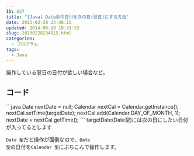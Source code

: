 ```yaml
---
ID: 627
title: "[Java] Date型の日付を次の日(翌日)にする方法"
date: 2013-02-28 23:48:15
updated: 2014-06-20 10:31:53
slug: 20130228234815.html
categories:
  - プログラム
tags:
  - Java
---
```


操作している翌日の日付が欲しい場合など。

<!--more-->
<h2>コード</h2>
```java
Date nextDate = null;
Calendar nextCal = Calendar.getInstance();
nextCal.setTime(targetDate);
nextCal.add(Calendar.DAY_OF_MONTH, 1);
nextDate = nextCal.getTime();
```
<span class="text-muted">targetDate(Date型)には次の日にしたい日付が入ってるとします</span>

<code>Date 型</code>だと操作が面倒なので、<code>Date 型</code>の日付を<code>Calendar 型</code>にぶちこんで操作します。
